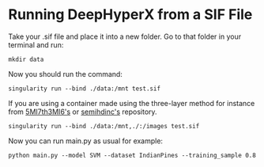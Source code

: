# Running DeepHyperX from a SIF File

Take your .sif file and place it into a new folder. Go to that folder in your terminal and run:
```
mkdir data
```

Now you should run the command:
```
singularity run --bind ./data:/mnt test.sif
```

If you are using a container made using the three-layer method for instance from [5MI7th3MI6's](https://github.com/5MI7th3MI6/DeepHyperX-aum-dataset_combined-threeLayer) or [semihdinc's](https://github.com/semihdinc/DeepHyperX) repository.
```
singularity run --bind ./data:/mnt,./:/images test.sif
```

Now you can run main.py as usual for example: 
```
python main.py --model SVM --dataset IndianPines --training_sample 0.8
```
